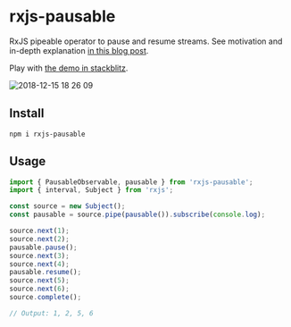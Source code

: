 # rxjs-pausable

RxJS pipeable operator to pause and resume streams. See motivation and in-depth explanation [in this blog post](https://stackblitz.com/edit/rxjs-confetti).

Play with [the demo in stackblitz](//demo).

![2018-12-15 18 26 09](https://user-images.githubusercontent.com/3689856/50048321-f3fc3f80-0096-11e9-9739-149a4e035f37.gif)


## Install

```
npm i rxjs-pausable
```

## Usage

```typescript
import { PausableObservable, pausable } from 'rxjs-pausable';
import { interval, Subject } from 'rxjs';

const source = new Subject();
const pausable = source.pipe(pausable()).subscribe(console.log);

source.next(1);
source.next(2);
pausable.pause();
source.next(3);
source.next(4);
pausable.resume();
source.next(5);
source.next(6);
source.complete();

// Output: 1, 2, 5, 6
```
